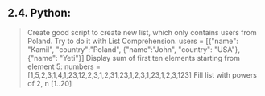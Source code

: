 
## 2.4.	Python:
> Create good script to create new list, which only contains users from Poland. Try to do it with List Comprehension.
users = [{"name": "Kamil", "country":"Poland", {"name":"John", "country": "USA"}, {"name": "Yeti"}]
> Display sum of first ten elements starting from element 5: 
numbers = [1,5,2,3,1,4,1,23,12,2,3,1,2,31,23,1,2,3,1,23,1,2,3,123]
> Fill list with powers of 2, n [1..20]
